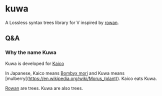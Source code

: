 # kuwa

A Lossless syntax trees library for V inspired by [rowan](https://github.com/rust-analyzer/rowan).

## Q&A

### Why the name Kuwa

Kuwa is developed for [Kaico](https://github.com/cotowali/kaico)

In Japanese, Kaico means [Bombyx mori](https://en.wikipedia.org/wiki/Bombyx_mori) and Kuwa means [mulberry[(https://en.wikipedia.org/wiki/Morus_(plant)). Kaico eats Kuwa.

[Rowan](https://en.wikipedia.org/wiki/Rowan) are trees. Kuwa are also trees.
